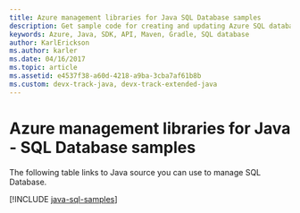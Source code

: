```yaml
---
title: Azure management libraries for Java SQL Database samples
description: Get sample code for creating and updating Azure SQL databases using the Azure Management libraries for Java.
keywords: Azure, Java, SDK, API, Maven, Gradle, SQL database
author: KarlErickson
ms.author: karler
ms.date: 04/16/2017
ms.topic: article
ms.assetid: e4537f38-a60d-4218-a9ba-3cba7af61b8b
ms.custom: devx-track-java, devx-track-extended-java
---
```



# Azure management libraries for Java - SQL Database samples

The following table links to Java source you can use to manage SQL Database.

[!INCLUDE [java-sql-samples](includes/java-sql-samples.md)]

